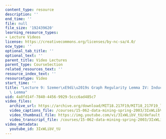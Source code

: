 ```yaml
---
content_type: resource
description: ''
end_time: ''
file: null
file_size: '192439620'
learning_resource_types:
- Lecture Videos
license: https://creativecommons.org/licenses/by-nc-sa/4.0/
ocw_type: ''
optional_tab_title: ''
optional_text: ''
parent_title: Video Lectures
parent_type: CourseSection
related_resources_text: ''
resource_index_text: ''
resourcetype: Video
start_time: ''
title: "Lecture 9: Szemer\xE9di\u2019s Graph Regularity Lemma IV: Induced Removal\
  \ Lemma"
uid: 4a8fd14f-7840-4456-9929-5ccc6ad485c7
video_files:
  archive_url: https://archive.org/download/MIT18.217F19/MIT18_217F19_lec09_300k.mp4
  video_captions_file: /courses/15-062-data-mining-spring-2003/3IxWLibV_tU_captions.vtt
  video_thumbnail_file: https://img.youtube.com/vi/3IxWLibV_tU/default.jpg
  video_transcript_file: /courses/15-062-data-mining-spring-2003/3IxWLibV_tU_transcript.pdf
video_metadata:
  youtube_id: 3IxWLibV_tU
---
```

